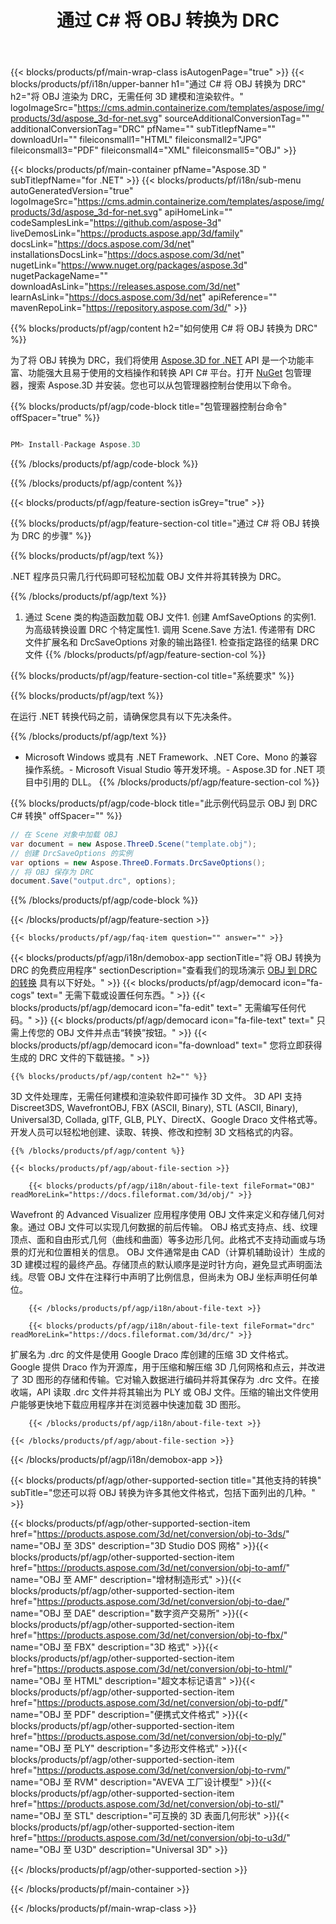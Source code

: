 ﻿---
title: 通过 C# 将 OBJ 转换为 DRC 
url: /zh/net/conversion/obj-to-drc/ 
description: OBJ 到 DRC C# 转换的示例代码。使用 API 示例代码在 VB.NET、Asp.NET 或任何基于 .NET 的应用程序中将 OBJ 文件批量转换为 DRC。
---
{{< blocks/products/pf/main-wrap-class isAutogenPage="true" >}}
{{< blocks/products/pf/i18n/upper-banner h1="通过 C# 将 OBJ 转换为 DRC" h2="将 OBJ 渲染为 DRC，无需任何 3D 建模和渲染软件。" logoImageSrc="https://cms.admin.containerize.com/templates/aspose/img/products/3d/aspose_3d-for-net.svg" sourceAdditionalConversionTag="" additionalConversionTag="DRC" pfName="" subTitlepfName="" downloadUrl="" fileiconsmall1="HTML" fileiconsmall2="JPG" fileiconsmall3="PDF" fileiconsmall4="XML" fileiconsmall5="OBJ" >}}

{{< blocks/products/pf/main-container pfName="Aspose.3D " subTitlepfName="for .NET" >}}
{{< blocks/products/pf/i18n/sub-menu autoGeneratedVersion="true" logoImageSrc="https://cms.admin.containerize.com/templates/aspose/img/products/3d/aspose_3d-for-net.svg" apiHomeLink="" codeSamplesLink="https://github.com/aspose-3d" liveDemosLink="https://products.aspose.app/3d/family" docsLink="https://docs.aspose.com/3d/net" installationsDocsLink="https://docs.aspose.com/3d/net" nugetLink="https://www.nuget.org/packages/aspose.3d" nugetPackageName="" downloadAsLink="https://releases.aspose.com/3d/net" learnAsLink="https://docs.aspose.com/3d/net" apiReference="" mavenRepoLink="https://repository.aspose.com/3d/" >}}

{{% blocks/products/pf/agp/content h2="如何使用 C# 将 OBJ 转换为 DRC" %}}

 为了将 OBJ 转换为 DRC，我们将使用
 [Aspose.3D for .NET](https://products.aspose.com/3d/net) 
 API 是一个功能丰富、功能强大且易于使用的文档操作和转换 API C# 平台。打开
 [NuGet](https://www.nuget.org/packages/aspose.3d) 
 包管理器，搜索
 Aspose.3D 
 并安装。您也可以从包管理器控制台使用以下命令。

{{% blocks/products/pf/agp/code-block title="包管理器控制台命令" offSpacer="true" %}}

```cs

PM> Install-Package Aspose.3D


```

{{% /blocks/products/pf/agp/code-block %}}

{{% /blocks/products/pf/agp/content %}}

{{< blocks/products/pf/agp/feature-section isGrey="true" >}}

{{% blocks/products/pf/agp/feature-section-col title="通过 C# 将 OBJ 转换为 DRC 的步骤" %}}

{{% blocks/products/pf/agp/text %}}

 .NET 程序员只需几行代码即可轻松加载 OBJ 文件并将其转换为 DRC。

{{% /blocks/products/pf/agp/text %}}

1. 通过 Scene 类的构造函数加载 OBJ 文件1. 创建 AmfSaveOptions 的实例1. 为高级转换设置 DRC 个特定属性1. 调用 Scene.Save 方法1. 传递带有 DRC 文件扩展名和 DrcSaveOptions 对象的输出路径1. 检查指定路径的结果 DRC 文件
{{% /blocks/products/pf/agp/feature-section-col %}}

{{% blocks/products/pf/agp/feature-section-col title="系统要求" %}}

{{% blocks/products/pf/agp/text %}}

 在运行 .NET 转换代码之前，请确保您具有以下先决条件。

{{% /blocks/products/pf/agp/text %}}

- Microsoft Windows 或具有 .NET Framework、.NET Core、Mono 的兼容操作系统。- Microsoft Visual Studio 等开发环境。- Aspose.3D for .NET 项目中引用的 DLL。
{{% /blocks/products/pf/agp/feature-section-col %}}

{{% blocks/products/pf/agp/code-block title="此示例代码显示 OBJ 到 DRC C# 转换" offSpacer="" %}}

```cs
// 在 Scene 对象中加载 OBJ 
var document = new Aspose.ThreeD.Scene("template.obj");
// 创建 DrcSaveOptions 的实例 
var options = new Aspose.ThreeD.Formats.DrcSaveOptions();
// 将 OBJ 保存为 DRC 
document.Save("output.drc", options); 


```

{{% /blocks/products/pf/agp/code-block %}}

{{< /blocks/products/pf/agp/feature-section >}}

    {{< blocks/products/pf/agp/faq-item question="" answer="" >}}
 

<!-- aboutfile Starts -->

{{< blocks/products/pf/agp/i18n/demobox-app sectionTitle="将 OBJ 转换为 DRC 的免费应用程序" sectionDescription="查看我们的现场演示 [OBJ 到 DRC 的转换](https://products.aspose.app/3d/conversion/obj-to-drc) 具有以下好处。" >}}
        {{< blocks/products/pf/agp/democard icon="fa-cogs" text=" 无需下载或设置任何东西。" >}}
        {{< blocks/products/pf/agp/democard icon="fa-edit" text=" 无需编写任何代码。" >}}
        {{< blocks/products/pf/agp/democard icon="fa-file-text" text=" 只需上传您的 OBJ 文件并点击“转换”按钮。" >}}
        {{< blocks/products/pf/agp/democard icon="fa-download" text=" 您将立即获得生成的 DRC 文件的下载链接。" >}}

    {{% blocks/products/pf/agp/content h2="" %}}

 3D 文件处理库，无需任何建模和渲染软件即可操作 3D 文件。 3D API 支持 Discreet3DS, WavefrontOBJ, FBX (ASCII, Binary), STL (ASCII, Binary), Universal3D, Collada, glTF, GLB, PLY、DirectX、Google Draco 文件格式等。开发人员可以轻松地创建、读取、转换、修改和控制 3D 文档格式的内容。



    {{% /blocks/products/pf/agp/content %}}

    {{< blocks/products/pf/agp/about-file-section >}}

        {{< blocks/products/pf/agp/i18n/about-file-text fileFormat="OBJ" readMoreLink="https://docs.fileformat.com/3d/obj/" >}}
Wavefront 的 Advanced Visualizer 应用程序使用 OBJ 文件来定义和存储几何对象。通过 OBJ 文件可以实现几何数据的前后传输。 OBJ 格式支持点、线、纹理顶点、面和自由形式几何（曲线和曲面）等多边形几何。此格式不支持动画或与场景的灯光和位置相关的信息。 OBJ 文件通常是由 CAD（计算机辅助设计）生成的 3D 建模过程的最终产品。存储顶点的默认顺序是逆时针方向，避免显式声明面法线。尽管 OBJ 文件在注释行中声明了比例信息，但尚未为 OBJ 坐标声明任何单位。

        {{< /blocks/products/pf/agp/i18n/about-file-text >}}

        {{< blocks/products/pf/agp/i18n/about-file-text fileFormat="drc" readMoreLink="https://docs.fileformat.com/3d/drc/" >}}
扩展名为 .drc 的文件是使用 Google Draco 库创建的压缩 3D 文件格式。 Google 提供 Draco 作为开源库，用于压缩和解压缩 3D 几何网格和点云，并改进了 3D 图形的存储和传输。它对输入数据进行编码并将其保存为 .drc 文件。在接收端，API 读取 .drc 文件并将其输出为 PLY 或 OBJ 文件。压缩的输出文件使用户能够更快地下载应用程序并在浏览器中快速加载 3D 图形。

        {{< /blocks/products/pf/agp/i18n/about-file-text >}}

    {{< /blocks/products/pf/agp/about-file-section >}}

{{< /blocks/products/pf/agp/i18n/demobox-app >}}

<!-- aboutfile Ends -->

{{< blocks/products/pf/agp/other-supported-section title="其他支持的转换" subTitle="您还可以将 OBJ 转换为许多其他文件格式，包括下面列出的几种。" >}}

{{< blocks/products/pf/agp/other-supported-section-item href="https://products.aspose.com/3d/net/conversion/obj-to-3ds/" name="OBJ 至 3DS" description="3D Studio DOS 网格" >}}{{< blocks/products/pf/agp/other-supported-section-item href="https://products.aspose.com/3d/net/conversion/obj-to-amf/" name="OBJ 至 AMF" description="增材制造形式" >}}{{< blocks/products/pf/agp/other-supported-section-item href="https://products.aspose.com/3d/net/conversion/obj-to-dae/" name="OBJ 至 DAE" description="数字资产交易所" >}}{{< blocks/products/pf/agp/other-supported-section-item href="https://products.aspose.com/3d/net/conversion/obj-to-fbx/" name="OBJ 至 FBX" description="3D 格式" >}}{{< blocks/products/pf/agp/other-supported-section-item href="https://products.aspose.com/3d/net/conversion/obj-to-html/" name="OBJ 至 HTML" description="超文本标记语言" >}}{{< blocks/products/pf/agp/other-supported-section-item href="https://products.aspose.com/3d/net/conversion/obj-to-pdf/" name="OBJ 至 PDF" description="便携式文件格式" >}}{{< blocks/products/pf/agp/other-supported-section-item href="https://products.aspose.com/3d/net/conversion/obj-to-ply/" name="OBJ 至 PLY" description="多边形文件格式" >}}{{< blocks/products/pf/agp/other-supported-section-item href="https://products.aspose.com/3d/net/conversion/obj-to-rvm/" name="OBJ 至 RVM" description="AVEVA 工厂设计模型" >}}{{< blocks/products/pf/agp/other-supported-section-item href="https://products.aspose.com/3d/net/conversion/obj-to-stl/" name="OBJ 至 STL" description="可互换的 3D 表面几何形状" >}}{{< blocks/products/pf/agp/other-supported-section-item href="https://products.aspose.com/3d/net/conversion/obj-to-u3d/" name="OBJ 至 U3D" description="Universal 3D" >}}

{{< /blocks/products/pf/agp/other-supported-section >}}

{{< /blocks/products/pf/main-container >}}
    
{{< /blocks/products/pf/main-wrap-class >}}